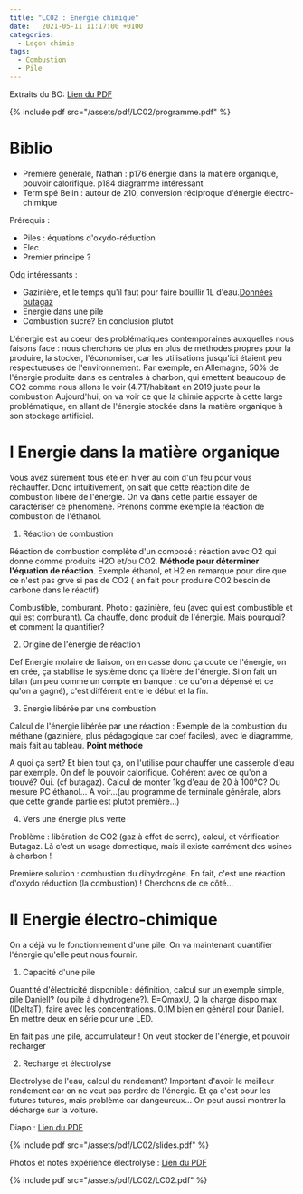 ```yaml
---
title: "LC02 : Energie chimique"
date:   2021-05-11 11:17:00 +0100
categories:
  - Leçon chimie
tags:
  - Combustion
  - Pile
---
```

Extraits du BO: [Lien du PDF](/assets/pdf/LC02/programme.pdf)

{% include pdf src="/assets/pdf/LC02/programme.pdf" %}

# Biblio
- Première generale, Nathan : p176 énergie dans la matière organique, pouvoir calorifique. p184 diagramme intéressant
- Term spé Belin : autour de 210, conversion réciproque d'énergie électro-chimique

Prérequis : 
- Piles : équations d'oxydo-réduction
- Elec
- Premier principe ?


Odg intéressants : 
- Gazinière, et le temps qu'il faut pour faire bouillir 1L d'eau.[Données butagaz](https://aide.butagaz.fr/contenu/gaz-en-bouteille/bouteilles-de-gaz/caracteristiques-des-bouteilles/quelle-est-la-difference-entre-le-gaz-de-ville-et-le-gaz-en-bouteille/)
- Energie dans une pile
- Combustion sucre? En conclusion plutot

L'énergie est au coeur des problématiques contemporaines auxquelles nous faisons face : nous cherchons de plus en plus de méthodes propres pour la produire, la stocker, l'économiser, car les utilisations jusqu'ici étaient peu respectueuses de l'environnement. Par exemple, en Allemagne, 50% de l'énergie produite dans es centrales à charbon, qui émettent beaucoup de CO2 comme nous allons le voir (4.7T/habitant en 2019 juste pour la combustion Aujourd'hui, on va voir ce que la chimie apporte à cette large problématique, en allant de l'énergie stockée dans la matière organique à son stockage artificiel.

# I Energie dans la matière organique

Vous avez sûrement tous été en hiver au coin d'un feu pour vous réchauffer. Donc intuitivement, on sait que cette réaction dite de combustion libère de l'énergie. On va dans cette partie essayer de caractériser ce phénomène. Prenons comme exemple la réaction de combustion de l'éthanol.

1) Réaction de combustion

Réaction de combustion complète d'un composé : réaction avec O2 qui donne comme produits H2O et/ou CO2. **Méthode pour déterminer l'équation de réaction**. 
Exemple éthanol, et H2 en remarque pour dire que ce n'est pas grve si pas de CO2 ( en fait pour produire CO2 besoin de carbone dans le réactif)

Combustible, comburant. Photo : gazinière, feu (avec qui est combustible et qui est comburant). Ca chauffe, donc produit de l'énergie. Mais pourquoi? et comment la quantifier?

2) Origine de l'énergie de réaction

Def Energie molaire de liaison, on en casse donc ça coute de l'énergie, on en crée, ça stabilise le système donc ça libère de l'énergie. Si on fait un bilan (un peu comme un compte en banque : ce qu'on a dépensé et ce qu'on a gagné), c'est différent entre le début et la fin. 

3) Energie libérée par une combustion

Calcul de l'énergie libérée par une réaction : Exemple de la combustion du méthane (gazinière, plus pédagogique car coef faciles), avec le diagramme, mais fait au tableau. **Point méthode**

A quoi ça sert? Et bien tout ça, on l'utilise pour chauffer une casserole d'eau par exemple. On def le pouvoir calorifique. Cohérent avec ce qu'on a trouvé? Oui. (cf butagaz). Calcul de monter 1kg d'eau de 20 à 100°C? Ou mesure PC éthanol... A voir...(au programme de terminale générale, alors que cette grande partie est plutot première...)

4) Vers une énergie plus verte

Problème : libération de CO2 (gaz à effet de serre), calcul, et vérification Butagaz. Là c'est un usage domestique, mais il existe carrément des usines à charbon ! 

Première solution : combustion du dihydrogène. En fait, c'est une réaction d'oxydo réduction (la combustion) !  Cherchons de ce côté...

# II Energie électro-chimique
On a déjà vu le fonctionnement d'une pile. On va maintenant quantifier l'énergie qu'elle peut nous fournir.

1) Capacité d'une pile

Quantité d'électricité disponible : définition, calcul sur un exemple simple, pile Daniell?  (ou pile à dihydrogène?). E=QmaxU, Q la charge dispo max (IDeltaT), faire avec les concentrations. 0.1M bien en général pour Daniell. En mettre deux en série pour une LED.

En fait pas une pile, accumulateur ! On veut stocker de l'énergie, et pouvoir recharger

2) Recharge et électrolyse

Electrolyse de l'eau, calcul du rendement? Important d'avoir le meilleur rendement car on ne veut pas perdre de l'énergie. Et ça c'est pour les futures tutures, mais problème car dangeureux... On peut aussi montrer la décharge sur la voiture.

Diapo :  [Lien du PDF](/assets/pdf/LC02/slides.pdf)

{% include pdf src="/assets/pdf/LC02/slides.pdf" %}

Photos et notes expérience électrolyse : [Lien du PDF](/assets/pdf/LC02/LC02.pdf)

{% include pdf src="/assets/pdf/LC02/LC02.pdf" %}
